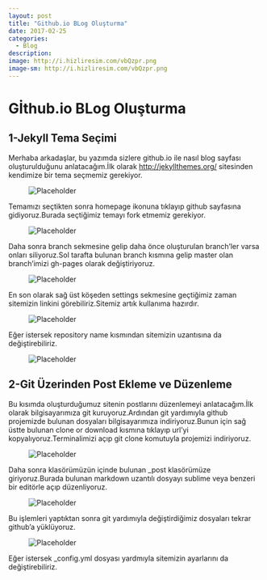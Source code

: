 ```yaml
---
layout: post
title: "Github.io BLog Oluşturma"
date: 2017-02-25
categories:
  - Blog
description: 
image: http://i.hizliresim.com/vbQzpr.png
image-sm: http://i.hizliresim.com/vbQzpr.png
---
```


<h1>Gİthub.io BLog Oluşturma</h1>
<h2>1-Jekyll Tema Seçimi</h2>

<p>Merhaba arkadaşlar, bu yazımda sizlere github.io ile nasıl blog sayfası oluşturulduğunu anlatacağım.İlk olarak <a href="http://jekyllthemes.org/">http://jekyllthemes.org/</a> sitesinden kendimize bir tema seçmemiz gerekiyor.</p>

<figure>
  <img src="http://i.hizliresim.com/YDj2El.png" alt="Placeholder"/>
</figure>

<p>Temamızı seçtikten sonra homepage ikonuna tıklayıp github sayfasına gidiyoruz.Burada seçtiğimiz temayı fork etmemiz gerekiyor.</p>

<figure>
  <img src="http://i.hizliresim.com/M0P52N.png" alt="Placeholder"/>
</figure>

<p>Daha sonra branch sekmesine gelip daha önce oluşturulan branch’ler varsa onları siliyoruz.Sol tarafta bulunan branch kısmına gelip master olan branch’imizi gh-pages olarak değiştiriyoruz.</p>

<figure>
  <img src="http://i.hizliresim.com/ZZAg8z.png" alt="Placeholder"/>
</figure>

<p>En son olarak sağ üst köşeden settings sekmesine geçtiğimiz zaman sitemizin linkini görebiliriz.Sitemiz artık kullanıma hazırdır.</p>

<figure>
  <img src="http://i.hizliresim.com/LyY7kz.png" alt="Placeholder"/>
</figure>

<p>Eğer istersek repository name kısmından sitemizin uzantısına da değiştirebiliriz.</p>

<figure>
  <img src="http://i.hizliresim.com/2rYmMO.png" alt="Placeholder"/>
</figure>

<h2>2-Git Üzerinden Post Ekleme ve Düzenleme</h2>

<p>Bu kısımda oluşturduğumuz sitenin postlarını düzenlemeyi anlatacağım.İlk olarak bilgisayarımıza git kuruyoruz.Ardından git yardımıyla github projemizde bulunan dosyaları bilgisayarımıza indiriyoruz.Bunun için sağ üstte bulunan clone or download kısmına tıklayıp url’yi kopyalıyoruz.Terminalimizi açıp git clone komutuyla projemizi indiriyoruz.</p>

<figure>
  <img src="http://i.hizliresim.com/vbQzdO.png" alt="Placeholder"/>
</figure>

<p>Daha sonra klasörümüzün içinde bulunan _post klasörümüze giriyoruz.Burada bulunan markdown uzantılı dosyayı sublime veya benzeri bir editörle açıp düzenliyoruz.</p>

<figure>
  <img src="http://i.hizliresim.com/2rY770.png" alt="Placeholder"/>
</figure>

<p>Bu işlemleri yaptıktan sonra git yardımıyla değiştirdiğimiz dosyaları tekrar github’a yüklüyoruz.</p>

<figure>
  <img src="http://i.hizliresim.com/P0Y40b.png" alt="Placeholder"/>
</figure>

<p>Eğer istersek _config.yml dosyası yardmıyla sitemizin ayarlarını da değiştirebiliriz.</p>